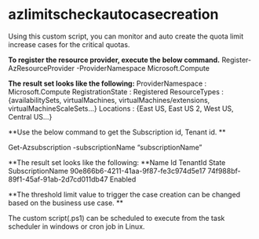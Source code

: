 # azlimitscheckautocasecreation

Using this custom script, you can monitor and auto create the quota limit increase cases for the critical quotas.

**To register the resource provider, execute the below command.**
Register-AzResourceProvider -ProviderNamespace Microsoft.Compute

**The result set looks like the following:**
ProviderNamespace : Microsoft.Compute
RegistrationState : Registered
ResourceTypes     : {availabilitySets, virtualMachines,
                    virtualMachines/extensions,
                    virtualMachineScaleSets…}
Locations         : {East US, East US 2, West US, Central US…}

**Use the below command to get the Subscription id, Tenant id. **

Get-Azsubscription -subscriptionName “subscriptionName”

**The result set looks like the following:
**Name                Id                                   TenantId               State 
SubscriptionName 90e866b6-4211-41aa-9f87-fe3c974d5e17 74f988bf-89f1-45af-91ab-2d7cd011db47 Enabled

**The threshold limit value to trigger the case creation can be changed based on the business use case. **

The custom script(.ps1) can be scheduled to execute from the task scheduler in windows or cron job in Linux. 
